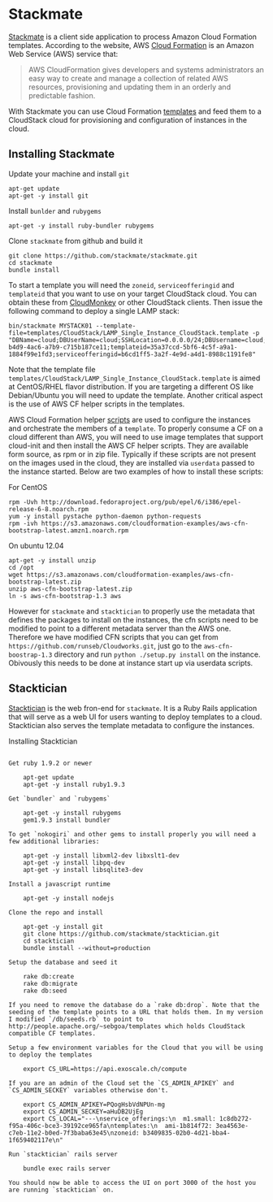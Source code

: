 Stackmate
=========

[Stackmate](https://github.com/stackmate/stackmate) is a client side application to process Amazon Cloud Formation templates. According to the website, AWS [Cloud Formation](http://aws.amazon.com/cloudformation/) is an Amazon Web Service (AWS) service that:

>AWS CloudFormation gives developers and systems administrators an easy way to create and manage a collection of related AWS resources, provisioning and updating them in an orderly and predictable fashion.

With Stackmate you can use Cloud Formation [templates](http://aws.amazon.com/cloudformation/aws-cloudformation-templates/) and feed them to a CloudStack cloud for provisioning and configuration of instances in the cloud.


Installing Stackmate
--------------------

Update your machine and install `git`

    apt-get update
    apt-get -y install git
	
Install `bunlder` and `rubygems`

    apt-get -y install ruby-bundler rubygems

Clone `stackmate` from github and build it

    git clone https://github.com/stackmate/stackmate.git
	cd stackmate
	bundle install

To start a template you will need the `zoneid`, `serviceofferingid` and `templateid` that you want to use on your target CloudStack cloud. You can obtain these from [CloudMonkey](http://pythonhosted.org/cloudmonkey/) or other CloudStack clients. Then issue the following command to deploy a single LAMP stack:

    bin/stackmate MYSTACK01 --template-file=templates/CloudStack/LAMP_Single_Instance_CloudStack.template -p "DBName=cloud;DBUserName=cloud;SSHLocation=0.0.0.0/24;DBUsername=cloud;DBPassword=cloud;DBRootPassword=cloud;KeyName=exoscale;zoneid=1128bd56-b4d9-4ac6-a7b9-c715b187ce11;templateid=35a37ccd-5bf6-4c5f-a9a1-1884f99e1fd3;serviceofferingid=b6cd1ff5-3a2f-4e9d-a4d1-8988c1191fe8"
    
Note that the template file `templates/CloudStack/LAMP_Single_Instance_CloudStack.template` is aimed at CentOS/RHEL flavor distribution. If you are targeting a different OS like Debian/Ubuntu you will need to update the template. Another critical aspect is the use of AWS CF helper scripts in the templates.

AWS Cloud Formation helper [scripts](http://docs.aws.amazon.com/AWSCloudFormation/latest/UserGuide/cfn-helper-scripts-reference.html) are used to configure the instances and orchestrate the members of a `template`. To properly consume a CF on a cloud different than AWS, you will need to use image templates that support cloud-init and then install the AWS CF helper scripts. They are available form source, as rpm or in zip file. Typically if these scripts are not present on the images used in the cloud, they are installed via `userdata` passed to the instance started. Below are two examples of how to install these scripts:

For CentOS

    rpm -Uvh http://download.fedoraproject.org/pub/epel/6/i386/epel-release-6-8.noarch.rpm
    yum -y install pystache python-daemon python-requests
    rpm -ivh https://s3.amazonaws.com/cloudformation-examples/aws-cfn-bootstrap-latest.amzn1.noarch.rpm

On ubuntu 12.04

    apt-get -y install unzip
    cd /opt
    wget https://s3.amazonaws.com/cloudformation-examples/aws-cfn-bootstrap-latest.zip
    unzip aws-cfn-bootstrap-latest.zip
    ln -s aws-cfn-bootstrap-1.3 aws

However for `stackmate` and `stacktician` to properly use the metadata that defines the packages to install on the instances, the cfn scripts need to be modified to point to a different metadata server than the AWS one. Therefore we have modified CFN scripts that you can get from `https://github.com/runseb/Cloudworks.git`, just go to the `aws-cfn-boostrap-1.3` directory and run `python ./setup.py install` on the instance. Obivously this needs to be done at instance start up via userdata scripts.

Stacktician
-----------

[Stacktician](https://github.com/stackmate/stacktician) is the web fron-end for `stackmate`. It is a Ruby Rails application that will serve as a web UI for users wanting to deploy templates to a cloud. Stacktician also serves the template metadata to configure the instances.

Installing Stacktician
~~~~~~~~~~~~~~~~~~~~~~

Get ruby 1.9.2 or newer

    apt-get update
	apt-get -y install ruby1.9.3

Get `bundler` and `rubygems`
    
	apt-get -y install rubygems 
	gem1.9.3 install bundler
	
To get `nokogiri` and other gems to install properly you will need a few additional libraries:
 	
	apt-get -y install libxml2-dev libxslt1-dev	
	apt-get -y install libpq-dev
	apt-get -y install libsqlite3-dev
	
Install a javascript runtime

    apt-get -y install nodejs
	
Clone the repo and install

    apt-get -y install git
    git clone https://github.com/stackmate/stacktician.git
    cd stacktician
    bundle install --without=production
	
Setup the database and seed it

    rake db:create
    rake db:migrate
    rake db:seed

If you need to remove the database do a `rake db:drop`. Note that the seeding of the template points to a URL that holds them. In my version I modified `/db/seeds.rb` to point to http://people.apache.org/~sebgoa/templates which holds CloudStack compatible CF templates.

Setup a few environment variables for the Cloud that you will be using to deploy the templates

    export CS_URL=https://api.exoscale.ch/compute
	
If you are an admin of the Cloud set the `CS_ADMIN_APIKEY` and `CS_ADMIN_SECKEY` variables otherwise don't.
	
    export CS_ADMIN_APIKEY=PQogHsbVdNPUn-mg
    export CS_ADMIN_SECKEY=aHuDB2UjEg
    export CS_LOCAL="---\nservice_offerings:\n  m1.small: 1c8db272-f95a-406c-bce3-39192ce965fa\ntemplates:\n  ami-1b814f72: 3ea4563e-c7eb-11e2-b0ed-7f3baba63e45\nzoneid: b3409835-02b0-4d21-bba4-1f659402117e\n"
	
Run `stacktician` rails server

    bundle exec rails server

You should now be able to access the UI on port 3000 of the host you are running `stacktician` on.